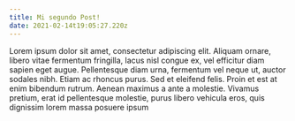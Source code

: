 ```yaml
---
title: Mi segundo Post!
date: 2021-02-14t19:05:27.220z
---
```

Lorem ipsum dolor sit amet, consectetur adipiscing elit. Aliquam ornare, libero vitae fermentum fringilla, lacus nisl congue ex, vel efficitur diam sapien eget augue. Pellentesque diam urna, fermentum vel neque ut, auctor sodales nibh. Etiam ac rhoncus purus. Sed et eleifend felis. Proin et est at enim bibendum rutrum. Aenean maximus a ante a molestie. Vivamus pretium, erat id pellentesque molestie, purus libero vehicula eros, quis dignissim lorem massa posuere ipsum
